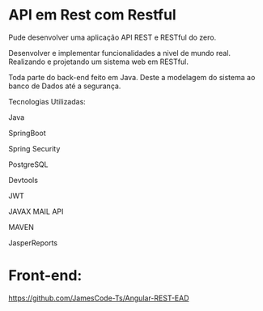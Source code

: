 # API em Rest com Restful

Pude desenvolver uma aplicação API REST e RESTful do zero. 

Desenvolver e implementar funcionalidades a nivel de mundo real. 
Realizando e projetando um sistema web em RESTful. 

Toda parte do back-end feito em Java. 
Deste a modelagem do sistema ao banco de Dados até a segurança.

Tecnologias Utilizadas:

Java

SpringBoot

Spring Security

PostgreSQL

Devtools

JWT

JAVAX MAIL API

MAVEN

JasperReports

# Front-end:

https://github.com/JamesCode-Ts/Angular-REST-EAD

